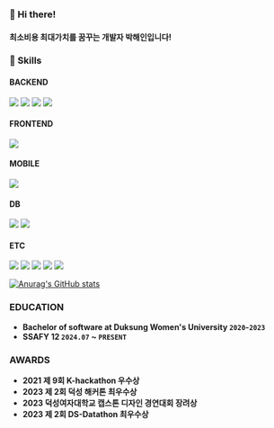 ### 👋 Hi there!
#### 최소비용 최대가치를 꿈꾸는 개발자 박해인입니다!
<!--![Top Langs](https://github-readme-stats.vercel.app/api/top-langs/?username=femmefatalehaein&hide_progress=true)
<!--![Anurag's GitHub stats](https://github-readme-stats.vercel.app/api?username=femmefatalehaein&show_icons=true&theme=transparent)-->
### 🔧 Skills 
#### BACKEND
<img src="https://img.shields.io/badge/springboot-green?style=for-the-badge&logo=springboot&logoColor=white"> <img src="https://img.shields.io/badge/spring JPA-green?style=for-the-badge&logo=hibernate&logoColor=white"> <img src="https://img.shields.io/badge/spring security-green?style=for-the-badge&logo=springsecurity&logoColor=white">  <img src="https://img.shields.io/badge/Node.js-5FA04E?style=for-the-badge&logo=Node.js&logoColor=white">


#### FRONTEND
<img src="https://img.shields.io/badge/react-61DAFB?style=for-the-badge&logo=react&logoColor=white">

#### MOBILE
<img src="https://img.shields.io/badge/android studio-FF9900?style=for-the-badge&logo=androidstudio&logoColor=white"> 

#### DB
<img src="https://img.shields.io/badge/MySQL-4479A1?logo=mysql&style=for-the-badge&logoColor=white"> <img src="https://img.shields.io/badge/mongo DB-47A248?logo=mmongodb&style=for-the-badge&logoColor=white">

#### ETC
<img src="https://img.shields.io/badge/Amazon EC2-FF9900?logo=amazonec2&style=for-the-badge&logoColor=white"> <img src="https://img.shields.io/badge/graphQL-E10098?logo=graphQL&style=for-the-badge&logoColor=white"> <img src="https://img.shields.io/badge/docker-2496ED?logo=docker&style=for-the-badge&logoColor=white">  <img src="https://img.shields.io/badge/kafka-231F20?logo=apachekafka&style=for-the-badge&logoColor=white"> <img src="https://img.shields.io/badge/Redis-FF4438?logo=Redis&style=for-the-badge&logoColor=white">

[![Anurag's GitHub stats](https://github-readme-stats.vercel.app/api?username=femmefatalehaein&hide=stars&include_all_commits=true)](https://github.com/anuraghazra/github-readme-stats)



### EDUCATION

- **Bachelor of software at Duksung Women's University `2020`-`2023`**
- **SSAFY 12 `2024.07` ~ `PRESENT`**

### AWARDS

- **2021 제 9회 K-hackathon 우수상**
- **2023 제 2회 덕성 해커톤 최우수상**
- **2023 덕성여자대학교 캡스톤 디자인 경연대회 장려상**
- **2023 제 2회 DS-Datathon 최우수상**


<!--
**femmefatalehaein/femmefatalehaein** is a ✨ _special_ ✨ repository because its `README.md` (this file) appears on your GitHub profile.

Here are some ideas to get you started:

- 🔭 I’m currently working on ...
- 🌱 I’m currently learning ...
- 👯 I’m looking to collaborate on ...
- 🤔 I’m looking for help with ...
- 💬 Ask me about ...
- 📫 How to reach me: ...
- 😄 Pronouns: ...
- ⚡ Fun fact: ...
-->
